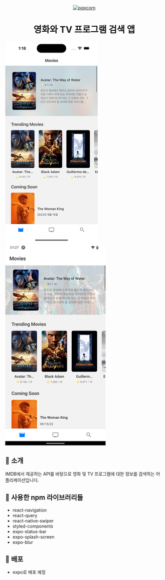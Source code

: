 <p align="center">
  <a href="https://www.gatsbyjs.com/?utm_source=starter&utm_medium=readme&utm_campaign=minimal-starter-ts">
    <img alt="popcorn" src="https://cdn-icons-png.flaticon.com/512/3163/3163508.png" width="60" />
  </a>
</p>
<h1 align="center">
  영화와 TV 프로그램 검색 앱
</h1>

![screenshot](./screenshots/screenshot_ios.png)
![screenshot](./screenshots/screenshot_android.png)

## 👻 소개

IMDB에서 제공하는 API를 바탕으로 영화 및 TV 프로그램에 대한 정보를 검색하는 어플리케이션입니다.

## 🔧 사용한 npm 라이브러리들

- react-navigation
- react-query
- react-native-swiper
- styled-components
- expo-status-bar
- expo-splash-screen
- expo-blur

## 🚀 배포

- expo로 배포 예정

